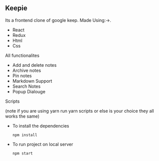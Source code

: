 
## Keepie
Its  a frontend clone of google keep.
Made Using:->.
+ React
+ Redux
+ Html
+ Css

All functionalites 

+ Add and delete notes
+ Archive notes
+ Pin notes
+ Markdown Support
+ Search Notes
+ Popup Dialouge

Scripts

(note if you are using yarn run yarn scripts or else is your choice they all works the same)

+ To install the dependencies 

    ```
    npm install
    ```
+ To run project on local server

    ```
    npm start
    ```


